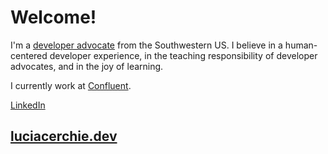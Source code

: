 

# Welcome!

I'm a [developer advocate](http://luciacerchie.dev) from the Southwestern US. I believe in a human-centered developer experience, in the teaching responsibility of developer advocates, and in the joy of learning.

I currently work at [Confluent](https://developer.confluent.io/).

[LinkedIn](https://www.linkedin.com/in/luciacerchie/)

## [luciacerchie.dev](http://luciacerchie.dev)

